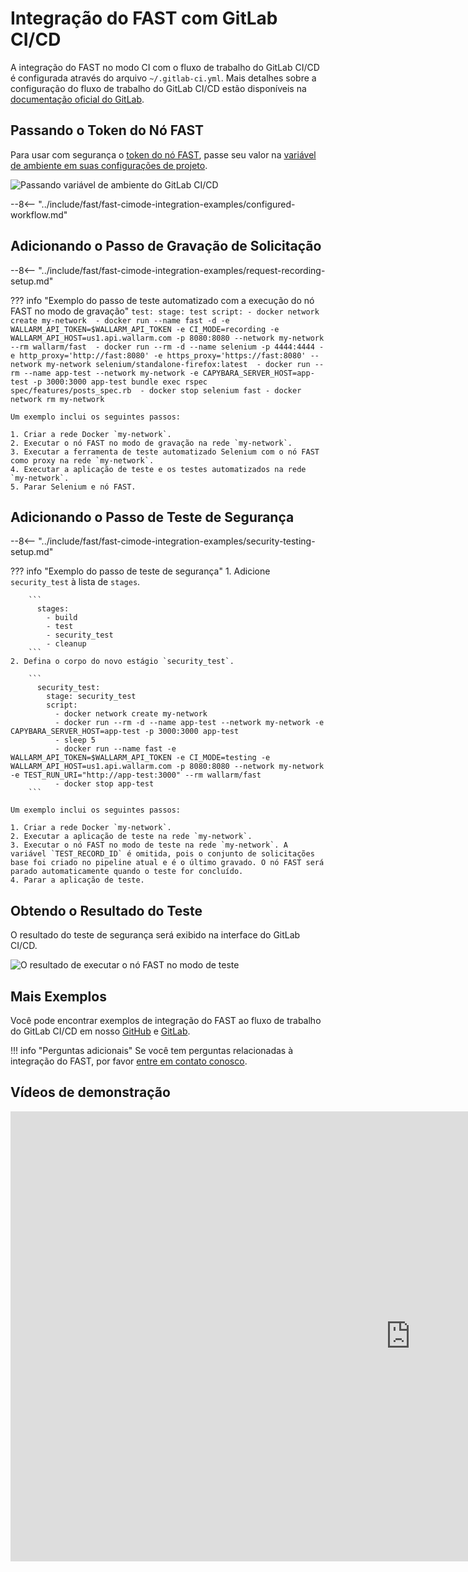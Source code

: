 [gitlabcicd-config-yaml]:       https://docs.gitlab.com/ee/ci
[fast-node-token]:              ../../operations/create-node.md
[gitlabci-set-env-var]:         https://docs.gitlab.com/ee/ci/variables/
[gitlabci-example-env-var]:     ../../../images/fast/poc/common/examples/gitlabci-cimode/gitlab-ci-env-var-example.png
[fast-example-gitlab-result]:   ../../../images/fast/poc/common/examples/gitlabci-cimode/gitlab-ci-example.png
[fast-ci-mode-record]:          ../ci-mode-recording.md#environment-variables-in-recording-mode
[fast-ci-mode-test]:            ../ci-mode-testing.md#environment-variables-in-testing-mode
[mail-to-us]:                   mailto:support@wallarm.com
[fast-examples-github]:         https://github.com/wallarm/fast-examples 
[fast-example-gitlab-cicd]:     https://gitlab.com/wallarm/fast-example-gitlab-dvwa-integration

# Integração do FAST com GitLab CI/CD

A integração do FAST no modo CI com o fluxo de trabalho do GitLab CI/CD é configurada através do arquivo `~/.gitlab-ci.yml`. Mais detalhes sobre a configuração do fluxo de trabalho do GitLab CI/CD estão disponíveis na [documentação oficial do GitLab][gitlabcicd-config-yaml].

## Passando o Token do Nó FAST

Para usar com segurança o [token do nó FAST][fast-node-token], passe seu valor na [variável de ambiente em suas configurações de projeto][gitlabci-set-env-var].

![Passando variável de ambiente do GitLab CI/CD][gitlabci-example-env-var]

--8<-- "../include/fast/fast-cimode-integration-examples/configured-workflow.md"

## Adicionando o Passo de Gravação de Solicitação

--8<-- "../include/fast/fast-cimode-integration-examples/request-recording-setup.md"

??? info "Exemplo do passo de teste automatizado com a execução do nó FAST no modo de gravação"
    ```
    test:
      stage: test
      script:
        - docker network create my-network 
        - docker run --name fast -d -e WALLARM_API_TOKEN=$WALLARM_API_TOKEN -e CI_MODE=recording -e WALLARM_API_HOST=us1.api.wallarm.com -p 8080:8080 --network my-network --rm wallarm/fast 
        - docker run --rm -d --name selenium -p 4444:4444 -e http_proxy='http://fast:8080' -e https_proxy='https://fast:8080' --network my-network selenium/standalone-firefox:latest 
        - docker run --rm --name app-test --network my-network -e CAPYBARA_SERVER_HOST=app-test -p 3000:3000 app-test bundle exec rspec spec/features/posts_spec.rb 
        - docker stop selenium fast
        - docker network rm my-network
    ```

    Um exemplo inclui os seguintes passos:

    1. Criar a rede Docker `my-network`.
    2. Executar o nó FAST no modo de gravação na rede `my-network`.
    3. Executar a ferramenta de teste automatizado Selenium com o nó FAST como proxy na rede `my-network`.
    4. Executar a aplicação de teste e os testes automatizados na rede `my-network`.
    5. Parar Selenium e nó FAST.

## Adicionando o Passo de Teste de Segurança

--8<-- "../include/fast/fast-cimode-integration-examples/security-testing-setup.md"

??? info "Exemplo do passo de teste de segurança"
    1. Adicione `security_test` à lista de `stages`.

        ```
          stages:
            - build
            - test
            - security_test
            - cleanup
        ```
    2. Defina o corpo do novo estágio `security_test`.

        ```
          security_test:
            stage: security_test
            script:
              - docker network create my-network 
              - docker run --rm -d --name app-test --network my-network -e CAPYBARA_SERVER_HOST=app-test -p 3000:3000 app-test
              - sleep 5 
              - docker run --name fast -e WALLARM_API_TOKEN=$WALLARM_API_TOKEN -e CI_MODE=testing -e WALLARM_API_HOST=us1.api.wallarm.com -p 8080:8080 --network my-network -e TEST_RUN_URI="http://app-test:3000" --rm wallarm/fast 
              - docker stop app-test
        ```

    Um exemplo inclui os seguintes passos:

    1. Criar a rede Docker `my-network`.
    2. Executar a aplicação de teste na rede `my-network`.
    3. Executar o nó FAST no modo de teste na rede `my-network`. A variável `TEST_RECORD_ID` é omitida, pois o conjunto de solicitações base foi criado no pipeline atual e é o último gravado. O nó FAST será parado automaticamente quando o teste for concluído.
    4. Parar a aplicação de teste.

## Obtendo o Resultado do Teste

O resultado do teste de segurança será exibido na interface do GitLab CI/CD.

![O resultado de executar o nó FAST no modo de teste][fast-example-gitlab-result]

## Mais Exemplos

Você pode encontrar exemplos de integração do FAST ao fluxo de trabalho do GitLab CI/CD em nosso [GitHub][fast-examples-github] e [GitLab][fast-example-gitlab-cicd].

!!! info "Perguntas adicionais"
    Se você tem perguntas relacionadas à integração do FAST, por favor [entre em contato conosco][mail-to-us].

## Vídeos de demonstração

<div class="video-wrapper">
  <iframe width="1280" height="720" src="https://www.youtube.com/embed/NRQT_7ZMeko" frameborder="0" allow="accelerometer; autoplay; encrypted-media; gyroscope; picture-in-picture" allowfullscreen></iframe>
</div>